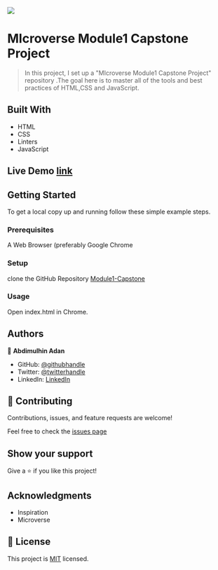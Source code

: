 ![](https://img.shields.io/badge/Microverse-blueviolet)

# MIcroverse Module1 Capstone Project

> In this project, I set up a "MIcroverse Module1 Capstone Project" repository .The goal here is to master all of the tools and best practices of HTML,CSS and JavaScript.


## Built With

- HTML
- CSS
- Linters
- JavaScript

## Live Demo [link](https://abdimulhinyussuf3675.github.io/Module1-Capstone/)


## Getting Started

To get a local copy up and running follow these simple example steps.

### Prerequisites
A Web Browser (preferably Google Chrome

### Setup
clone the GitHub Repository [Module1-Capstone](https://github.com/AbdimulhinYussuf3675/Module1-Capstone)

### Usage
  Open index.html in Chrome.


## Authors

👤 **Abdimulhin Adan**

- GitHub: [@githubhandle](https://github.com/AbdimulhinYussuf3675)
- Twitter: [@twitterhandle](https://twitter.com/abdimulhin)
- LinkedIn: [LinkedIn](https://www.linkedin.com/in/abdimulhin-yussuf-7b110720b) 


## 🤝 Contributing

Contributions, issues, and feature requests are welcome!

Feel free to check the [issues page](https://github.com/AbdimulhinYussuf3675/Module1-Capstone/issues/)

## Show your support

Give a ⭐️ if you like this project!

## Acknowledgments

- Inspiration
- Microverse

## 📝 License

This project is [MIT](./LICENCE) licensed.
